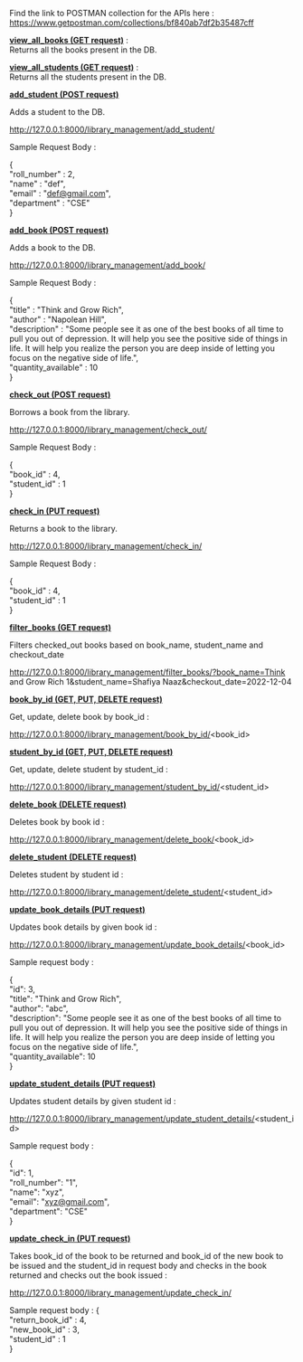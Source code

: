 Find the link to POSTMAN collection for the APIs here :
https://www.getpostman.com/collections/bf840ab7df2b35487cff

<b><u>view_all_books (GET request)</u></b> : \
Returns all the books present in the DB.

<b><u>view_all_students (GET request)</u></b> : \
Returns all the students present in the DB.

<b><u>add_student (POST request)</u></b>

Adds a student to the DB.

http://127.0.0.1:8000/library_management/add_student/

Sample Request Body :

{\
"roll_number" : 2,\
"name" : "def",\
"email" : "def@gmail.com",\
"department" : "CSE"\
}

<b><u>add_book (POST request)</u></b>

Adds a book to the DB.

http://127.0.0.1:8000/library_management/add_book/

Sample Request Body :

{\
"title" : "Think and Grow Rich",\
"author" : "Napolean Hill",\
"description" : "Some people see it as one of the best books of all time to pull you out of depression. It will help you see the positive side of things in life. It will help you realize the person you are deep inside of letting you focus on the negative side of life.",\
"quantity_available" : 10\
}

<b><u>check_out (POST request)</b></u>

Borrows a book from the library.

http://127.0.0.1:8000/library_management/check_out/

Sample Request Body :

{\
"book_id" : 4,\
"student_id" : 1\
}


<b><u>check_in (PUT request)</b></u>

Returns a book to the library. 

http://127.0.0.1:8000/library_management/check_in/

Sample Request Body :

{\
"book_id" : 4,\
"student_id" : 1\
}

<b><u> filter_books (GET request) </b></u>

Filters checked_out books based on book_name, student_name and checkout_date

http://127.0.0.1:8000/library_management/filter_books/?book_name=Think and Grow Rich 1&student_name=Shafiya Naaz&checkout_date=2022-12-04


<b><u>book_by_id (GET, PUT, DELETE request)</b></u>

Get, update, delete book by book_id :

http://127.0.0.1:8000/library_management/book_by_id/<book_id>


<b><u>student_by_id (GET, PUT, DELETE request)</b></u>

Get, update, delete student by student_id :

http://127.0.0.1:8000/library_management/student_by_id/<student_id>


<b><u> delete_book (DELETE request) </b></u>

Deletes book by book id :

http://127.0.0.1:8000/library_management/delete_book/<book_id>


<b><u> delete_student (DELETE request) </b></u>

Deletes student by student id :

http://127.0.0.1:8000/library_management/delete_student/<student_id>


<b><u> update_book_details (PUT request) </u></b>

Updates book details by given book id :

http://127.0.0.1:8000/library_management/update_book_details/<book_id>

Sample request body : 

{\
"id": 3,\
"title": "Think and Grow Rich",\
"author": "abc",\
"description": "Some people see it as one of the best books of all time to pull you out of depression. It will help you see the positive side of things in life. It will help you realize the person you are deep inside of letting you focus on the negative side of life.",\
"quantity_available": 10\
}

<b><u> update_student_details (PUT request) </u></b>

Updates student details by given student id :

http://127.0.0.1:8000/library_management/update_student_details/<student_id>

Sample request body :

{\
"id": 1,\
"roll_number": "1",\
"name": "xyz",\
"email": "xyz@gmail.com",\
"department": "CSE"\
}

<b><u> update_check_in (PUT request) </u></b>

Takes book_id of the book to be returned and book_id of the new book to be issued and the student_id in request
body and checks in the book returned and checks out the book issued :

http://127.0.0.1:8000/library_management/update_check_in/

Sample request body :
{\
"return_book_id" : 4,\
"new_book_id" : 3,\
"student_id" : 1\
}